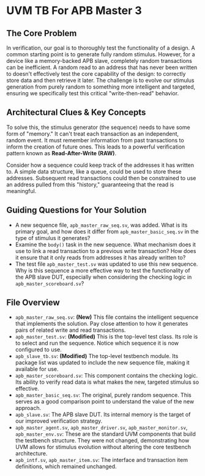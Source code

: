 # UVM TB For APB Master 3

## The Core Problem
In verification, our goal is to thoroughly test the functionality of a design. A common starting point is to generate fully random stimulus. However, for a device like a memory-backed APB slave, completely random transactions can be inefficient. A random read to an address that has never been written to doesn't effectively test the core capability of the design: to correctly store data and then retrieve it later. The challenge is to evolve our stimulus generation from purely random to something more intelligent and targeted, ensuring we specifically test this critical "write-then-read" behavior.

## Architectural Clues & Key Concepts
To solve this, the stimulus generator (the sequence) needs to have some form of "memory." It can't treat each transaction as an independent, random event. It must remember information from past transactions to inform the creation of future ones. This leads to a powerful verification pattern known as **Read-After-Write (RAW)**.

Consider how a sequence could keep track of the addresses it has written to. A simple data structure, like a queue, could be used to store these addresses. Subsequent read transactions could then be constrained to use an address pulled from this "history," guaranteeing that the read is meaningful.

## Guiding Questions for Your Solution
- A new sequence file, `apb_master_raw_seq.sv`, was added. What is its primary goal, and how does it differ from `apb_master_basic_seq.sv` in the type of stimulus it generates?
- Examine the `body()` task in the new sequence. What mechanism does it use to link a read transaction to a previous write transaction? How does it ensure that it only reads from addresses it has already written to?
- The test file `apb_master_test.sv` was updated to use this new sequence. Why is this sequence a more effective way to test the functionality of the APB slave DUT, especially when considering the checking logic in `apb_master_scoreboard.sv`?

## File Overview
- `apb_master_raw_seq.sv`: **(New)** This file contains the intelligent sequence that implements the solution. Pay close attention to how it generates pairs of related write and read transactions.
- `apb_master_test.sv`: **(Modified)** This is the top-level test class. Its role is to select and run the sequence. Notice which sequence it is now configured to use.
- `apb_slave_tb.sv`: **(Modified)** The top-level testbench module. Its package list was updated to include the new sequence file, making it available for use.
- `apb_master_scoreboard.sv`: This component contains the checking logic. Its ability to verify read data is what makes the new, targeted stimulus so effective.
- `apb_master_basic_seq.sv`: The original, purely random sequence. This serves as a good comparison point to understand the value of the new approach.
- `apb_slave.sv`: The APB slave DUT. Its internal memory is the target of our improved verification strategy.
- `apb_master_agent.sv`, `apb_master_driver.sv`, `apb_master_monitor.sv`, `apb_master_env.sv`: These are the standard UVM components that build the testbench structure. They were not changed, demonstrating how UVM allows for stimulus evolution without altering the core testbench architecture.
- `apb_intf.sv`, `apb_master_item.sv`: The interface and transaction item definitions, which remained unchanged.